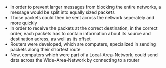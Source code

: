 - In order to prevent larger messages from blocking the entire networks, a message would be split into equally sized packets
- Those packets could then be sent across the network seperately and more quickly
- In order to receive the packets at the correct destination, in the correct order, each packets has to contain information about its source and destination adress, as well as its offset
- Routers were developed, which are computers, specialized in sending packets along their shortest route
- Now, computers which were part of a Local-Area-Network, could send data across the Wide-Area-Network by connecting to a router